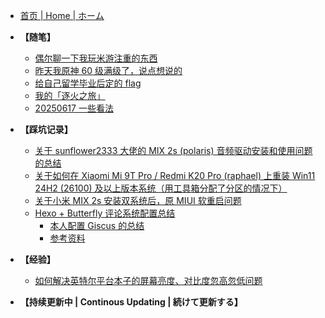- [首页 | Home | ホーム](README.md)

- **【随笔】**
  - [偶尔聊一下我玩米游注重的东西](Docs/偶尔聊一下我玩米游注重的东西.md)
  - [昨天我原神 60 级满级了，说点想说的](Docs/昨天我原神%2060%20级满级了，说点想说的.md)
  - [给自己留学毕业后定的 flag](Docs/给自己留学毕业后定的%20flag.md)
  - [我的「逐火之旅」](Docs/我的「逐火之旅」.md)
  - [20250617 一些看法](Docs/20250617%20%E4%B8%80%E4%BA%9B%E7%9C%8B%E6%B3%95.md)
- **【踩坑记录】**
  - [关于 sunflower2333 大佬的 MIX 2s (polaris) 音频驱动安装和使用问题的总结](Docs/关于%20sunflower2333%20大佬的%20MIX%202s%20(polaris)%20音频驱动安装和使用问题的总结.md)
  - [关于如何在 Xiaomi Mi 9T Pro / Redmi K20 Pro (raphael) 上重装 Win11 24H2 (26100) 及以上版本系统（用工具箱分配了分区的情况下）](Docs/关于如何在%20Xiaomi%20Mi%209T%20Pro%20或%20Redmi%20K20%20Pro%20(raphael)%20上装%20Win11%2024H2%20及以上版本系统（用工具箱分配了分区的情况下）.md)
  - [关于小米 MIX 2s 安装双系统后，原 MIUI 软重启问题](Docs/关于小米%20MIX%202s%20安装双系统后，原%20MIUI%20软重启问题.md)
  - [Hexo + Butterfly 评论系统配置总结](Docs/Hexo%20%2B%20Butterfly%20评论系统配置总结.md)
    - [本人配置 Giscus 的总结](Docs/Hexo%20%2B%20Butterfly%20%E8%AF%84%E8%AE%BA%E7%B3%BB%E7%BB%9F%E9%85%8D%E7%BD%AE%E6%80%BB%E7%BB%93.md#%E6%9C%AC%E4%BA%BA%E9%85%8D%E7%BD%AE-giscus-%E7%9A%84%E6%80%BB%E7%BB%93)
    - [参考资料](Docs/Hexo%20%2B%20Butterfly%20%E8%AF%84%E8%AE%BA%E7%B3%BB%E7%BB%9F%E9%85%8D%E7%BD%AE%E6%80%BB%E7%BB%93.md#%E5%8F%82%E8%80%83%E8%B5%84%E6%96%99)
- **【经验】**
  - [如何解决英特尔平台本子的屏幕亮度、对比度忽高忽低问题](Docs/如何解决英特尔平台本子的屏幕亮度、对比度忽高忽低问题.md)
- **【持续更新中 | Continous Updating | 続けて更新する】**
